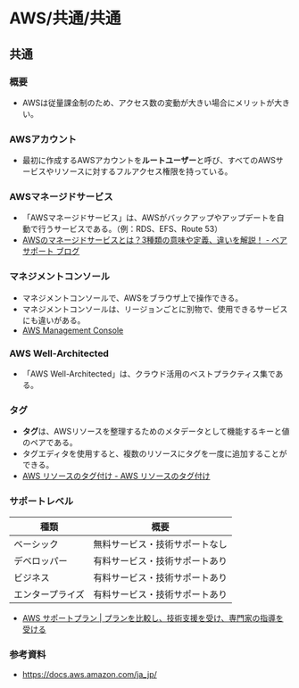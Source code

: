 # AWS/共通/共通

## 共通

### 概要

- AWSは従量課金制のため、アクセス数の変動が大きい場合にメリットが大きい。

### AWSアカウント

- 最初に作成するAWSアカウントを**ルートユーザー**と呼び、すべてのAWSサービスやリソースに対するフルアクセス権限を持っている。

### AWSマネージドサービス

- 「AWSマネージドサービス」は、AWSがバックアップやアップデートを自動で行うサービスである。（例：RDS、EFS、Route 53）
- [AWSのマネージドサービスとは？3種類の意味や定義、違いを解説！ - ベアサポート ブログ](https://baresupport.jp/blog/2023/10/11/254/)

### マネジメントコンソール

- マネジメントコンソールで、AWSをブラウザ上で操作できる。
- マネジメントコンソールは、リージョンごとに別物で、使用できるサービスにも違いがある。
- [AWS Management Console](https://ap-northeast-1.console.aws.amazon.com/console/home?region=ap-northeast-1)

### AWS Well-Architected

- 「AWS Well-Architected」は、クラウド活用のベストプラクティス集である。

### タグ

- **タグ**は、AWSリソースを整理するためのメタデータとして機能するキーと値のペアである。
- タグエディタを使用すると、複数のリソースにタグを一度に追加することができる。
- [AWS リソースのタグ付け - AWS リソースのタグ付け](https://docs.aws.amazon.com/ja_jp/tag-editor/latest/userguide/tagging.html)

### サポートレベル

| 種類             | 概要                           |
| ---------------- | ------------------------------ |
| ベーシック       | 無料サービス・技術サポートなし |
| デベロッパー     | 有料サービス・技術サポートあり |
| ビジネス         | 有料サービス・技術サポートあり |
| エンタープライズ | 有料サービス・技術サポートあり |

- [AWS サポートプラン | プランを比較し、技術支援を受け、専門家の指導を受ける](https://aws.amazon.com/jp/premiumsupport/plans/)

### 参考資料

- <https://docs.aws.amazon.com/ja_jp/>
